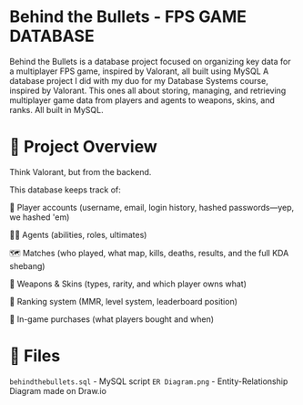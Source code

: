 # Behind the Bullets - FPS GAME DATABASE
Behind the Bullets is a database project focused on organizing key data for a multiplayer FPS game, inspired by Valorant, all built using MySQL
A database project I did with my duo for my Database Systems course, inspired by Valorant. This ones all about storing, managing, and retrieving multiplayer game data from players and agents to weapons, skins, and ranks. All built in MySQL.

# 📌 Project Overview
Think Valorant, but from the backend.

This database keeps track of:

👤 Player accounts (username, email, login history, hashed passwords—yep, we hashed 'em)

🕵️‍♀️ Agents (abilities, roles, ultimates)

🗺️ Matches (who played, what map, kills, deaths, results, and the full KDA shebang)

🔫 Weapons & Skins (types, rarity, and which player owns what)

🧬 Ranking system (MMR, level system, leaderboard position)

💸 In-game purchases (what players bought and when)

# 📂 Files

`behindthebullets.sql` - MySQL script
`ER Diagram.png` - Entity-Relationship Diagram made on Draw.io
